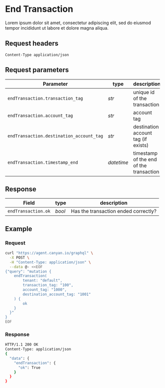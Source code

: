 # End Transaction
Lorem ipsum dolor sit amet, consectetur adipiscing elit, sed do eiusmod tempor incididunt ut labore et dolore magna aliqua. 

## Request headers
```Content-Type	application/json```

## Request parameters
| Parameter | type | description |
|-|-|-|
|`endTransaction.transaction_tag`| *str* | unique id of the transaction |
|`endTransaction.account_tag` |	*str*	| account tag |
|`endTransaction.destination_account_tag`	| *str*	| destination account tag (if exists) |
|`endTransaction.timestamp_end`	| *datetime*	| timestamp of the end of the transaction |

## Response
| Field | type | description |
|-|-|-|
|`endTransaction.ok` | *bool* | Has the transaction ended correctly? |

## Example
### Request
```bash
curl "https://agent.canyan.io/graphql" \
  -X POST \
  -H "Content-Type: application/json" \
  --data @- <<EOF
{"query": "mutation {
    endTransaction(
        tenant: "default",
        transaction_tag: "100",
        account_tag: "1000",
        destination_account_tag: "1001"
    ) {
        ok
    }
  }"
}
EOF
```

### Response
```bash
HTTP/1.1 200 OK
Content-Type: application/json
{
  "data": {
    "endTransaction": { 
      "ok": True 
    }
  }
}
```
